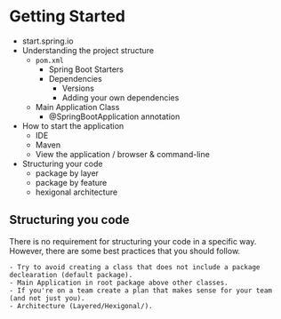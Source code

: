 # Getting Started

  - start.spring.io
  - Understanding the project structure
    - `pom.xml`
      - Spring Boot Starters
      - Dependencies
          - Versions
          - Adding your own dependencies
    - Main Application Class
      - @SpringBootApplication annotation
  - How to start the application
    - IDE
    - Maven
    - View the application / browser & command-line
  - Structuring your code
    - package by layer
    - package by feature
    - hexigonal architecture

## Structuring you code

There is no requirement for structuring your code in a specific way. However, there are some best practices that you should follow.

    - Try to avoid creating a class that does not include a package declearation (default package).
    - Main Application in root package above other classes.
    - If you're on a team create a plan that makes sense for your team (and not just you).
    - Architecture (Layered/Hexigonal/).
